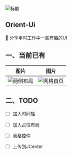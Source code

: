 ![标题](https://github.com/mCyp/Orient-Ui/blob/master/picture/cover.png)

## Orient-Ui

🍉  分享平时工作中一些有趣的UI

## 一、当前已有

|                             图片                             |                             图片                             |
| :----------------------------------------------------------: | :----------------------------------------------------------: |
| ![两侧布局](https://github.com/mCyp/Orient-Ui/blob/master/picture/两侧布局.png) | ![网格首页](https://github.com/mCyp/Orient-Ui/blob/master/picture/网格首页.png) |

## 二、TODO

- [ ] 加入时间轴
- [ ] 加入占位布局

- [ ] 表格控件
- [ ] 上传到JCenter